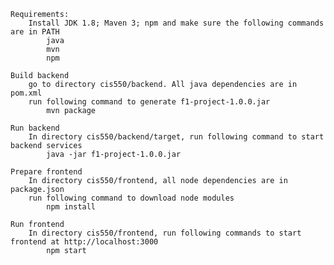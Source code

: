 	Requirements: 
		Install JDK 1.8; Maven 3; npm and make sure the following commands are in PATH
			java
			mvn
			npm

	Build backend
		go to directory cis550/backend. All java dependencies are in pom.xml
		run following command to generate f1-project-1.0.0.jar
			mvn package

	Run backend
		In directory cis550/backend/target, run following command to start backend services
			java -jar f1-project-1.0.0.jar 

	Prepare frontend
		In directory cis550/frontend, all node dependencies are in package.json
		run following command to download node modules
			npm install

	Run frontend
		In directory cis550/frontend, run following commands to start frontend at http://localhost:3000
			npm start 
